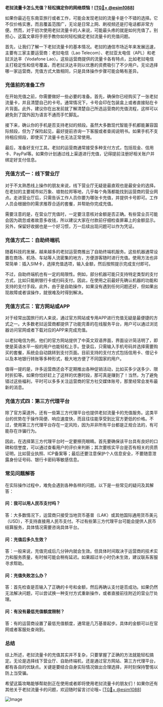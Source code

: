 **老挝流量卡怎么充值？轻松搞定你的网络烦恼！[[TG💪+ @esim1088](https://t.me/s/esim1088)]**

如果你最近在东南亚旅行或者工作，可能会发现老挝的流量卡是个不错的选择。它不仅价格实惠，而且覆盖范围广，无论是日常上网、刷视频还是打电话都非常方便。然而，对于初次使用老挝流量卡的人来说，可能最头疼的就是如何充值了。别担心，这篇文章将手把手教你如何轻松搞定老挝流量卡的充值问题。

首先，让我们了解一下老挝流量卡的基本情况。老挝的通信市场近年来发展迅速，主要有三家主要运营商：老挝电信（Lao Telecom）、老挝亚太电信（APL）和老挝沃达丰（Vodafone Lao）。这些运营商提供的流量卡各有特点，比如老挝电信主打稳定性和信号覆盖，而老挝沃达丰则以优惠的资费吸引了不少用户。无论选择哪一家运营商，充值方式大致相同，只是具体操作步骤可能会略有差异。

### **充值前的准备工作**

在开始充值之前，你需要做好一些必要的准备。首先，确保你已经购买了一张老挝流量卡，并且清楚自己的卡号。通常情况下，卡号会印在包装盒上或者直接贴在卡片背面。此外，建议你在出发前就了解清楚自己所选运营商的充值流程，这样可以避免到了国外因为语言不通而手忙脚乱。

接下来，确认你的手机是否支持老挝的频段。虽然大多数现代智能手机都能兼容国际频段，但为了保险起见，最好提前咨询一下客服或者查阅说明书。如果手机不支持相应频段，即使买了流量卡也无法正常使用。

最后，准备好支付工具。老挝的运营商通常接受多种支付方式，包括现金、信用卡、PayPal等。如果你计划通过线上渠道进行充值，记得提前注册好相关账户并绑定好支付信息。

### **充值方式一：线下营业厅**

对于不太熟悉线上操作的朋友来说，线下营业厅无疑是最直观也是最安全的选择。在老挝的主要城市如万象、琅勃拉邦等地，几乎每个角落都能找到运营商的营业网点。走进营业厅后，只需告诉工作人员你要为哪张卡充值，并提供卡号即可。工作人员会根据你的需求推荐合适的套餐，并帮助你完成充值。

需要注意的是，在营业厅充值时，一定要注意核对金额是否正确。有些营业员可能会因为疏忽或者故意多收钱，所以建议大家在付款前仔细检查屏幕上的金额显示。另外，保留好收据也是一个好习惯，万一后续出现问题可以作为凭证。

### **充值方式二：自助终端机**

随着科技的发展，越来越多的老挝运营商推出了自助终端机服务。这些机器通常设置在商场、机场、车站等人流密集的地方，方便游客随时进行充值。使用方法也非常简单：插入SIM卡，选择充值选项，输入金额，然后按照提示完成支付即可。

不过，自助终端机也有一定的局限性。例如，部分机器可能只支持特定类型的支付方式，比如只能刷银行卡或扫码支付。因此，在使用之前最好先确认机器的功能和支持的支付手段。此外，由于是自助操作，如果没有遇到任何问题还好，但如果出现故障或者误操作，就很难及时得到解决。

### **充值方式三：官方网站或APP**

对于经常出国旅行的人来说，通过官方网站或专用APP进行充值无疑是最便捷的方式之一。大多数老挝运营商都提供了功能完善的在线服务平台，用户可以通过浏览器访问官网或者下载对应的APP来完成充值。

以老挝电信为例，他们的官方网站提供了中英文双语界面，界面设计简洁明了，即使是英语水平一般的用户也能轻松上手。登录后，只需输入手机号码并选择需要购买的套餐，系统会自动跳转到支付页面。目前支持的支付方式包括信用卡、借记卡以及本地银行转账等多种形式，极大地方便了不同国家的用户。

值得一提的是，许多运营商还会不定期推出各种促销活动，比如买多少送多少、限时折扣等。如果你恰好赶上了这样的优惠时段，那可真是赚到了！当然，为了避免错过这些福利，平时可以多多关注运营商的官方社交媒体账号，那里经常会发布最新的消息。

### **充值方式四：第三方代理平台**

除了官方渠道外，还有一些第三方代理平台也提供老挝流量卡的充值服务。这类平台的优势在于操作简便、响应速度快，而且往往能享受到比官方更低的价格。不过，使用第三方代理平台存在一定风险，因为并非所有平台都是正规合法的，有可能存在诈骗行为。

因此，在选择第三方代理平台时一定要擦亮眼睛。首先要确保该平台具有良好的口碑和信誉度，可以通过查看用户的评价来判断；其次要核实平台是否有相关的资质证明，比如营业执照、ICP备案等；最后还要注意保护个人信息安全，不要随意泄露身份证号码、银行卡密码等敏感信息。

### **常见问题解答**

在实际操作过程中，难免会遇到各种各样的问题。以下是一些常见的疑问及其解答：

#### **问：我可以用人民币支付吗？**
答：大多数情况下，运营商只接受当地货币基普（LAK）或其他国际通用货币美元（USD），不支持直接用人民币支付。不过有些第三方代理平台可能会提供人民币结算服务，具体情况需要咨询具体平台。

#### **问：充值后多久生效？**
答：一般来说，充值完成后几分钟内就会生效。但具体时间取决于运营商的技术实力和服务质量，有时候可能会稍有延迟。如果超过半小时仍未生效，建议联系客服寻求帮助。

#### **问：充值失败怎么办？**
答：首先检查是否输入了正确的卡号和金额，然后再确认支付是否成功。如果仍然无法解决问题，可以尝试换一种支付方式重新操作，或者直接前往附近的营业厅处理。

#### **问：有没有最低充值额度限制？**
答：有的运营商设置了最低充值额度，通常是几万基普起步。具体的金额可以在官网或者客服处查询到。

### **总结**

综上所述，老挝流量卡的充值其实并不复杂，只要掌握了正确的方法就能轻松搞定。无论是选择线下营业厅、自助终端机，还是通过官方网站、第三方代理平台，都有各自的优缺点。关键是要结合自身实际情况做出合理选择，并时刻保持警惕以防上当受骗。

希望这篇攻略能够帮助到正在使用或者即将使用老挝流量卡的朋友们！如果你还有其他关于老挝流量卡的问题，欢迎随时留言讨论哦~ [[TG💪+ @esim1088](https://t.me/s/esim1088)] 

![Image](https://i.postimg.cc/4NQfJmqS/Snipaste-2025-05-13-00-14-12.png)